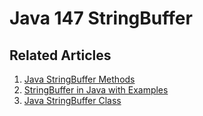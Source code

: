 # Java 147 StringBuffer

## Related Articles
1. [Java StringBuffer Methods](https://www.ruoxue.org/java-147-java-stringbuffer-methods/)
2. [StringBuffer in Java with Examples](https://www.ruoxue.org/java-147-stringbuffer-in-java-with-examples/)
3. [Java StringBuffer Class](https://www.ruoxue.org/java-147-java-stringbuffer-class/)

